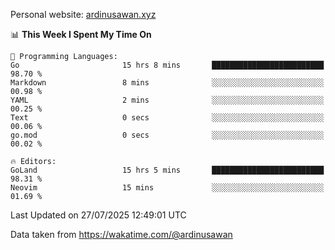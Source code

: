 Personal website: [ardinusawan.xyz](https://ardinusawan.xyz)

<!--START_SECTION:waka-->
📊 **This Week I Spent My Time On** 

```text
💬 Programming Languages: 
Go                       15 hrs 8 mins       █████████████████████████   98.70 % 
Markdown                 8 mins              ░░░░░░░░░░░░░░░░░░░░░░░░░   00.98 % 
YAML                     2 mins              ░░░░░░░░░░░░░░░░░░░░░░░░░   00.25 % 
Text                     0 secs              ░░░░░░░░░░░░░░░░░░░░░░░░░   00.06 % 
go.mod                   0 secs              ░░░░░░░░░░░░░░░░░░░░░░░░░   00.02 % 

🔥 Editors: 
GoLand                   15 hrs 5 mins       █████████████████████████   98.31 % 
Neovim                   15 mins             ░░░░░░░░░░░░░░░░░░░░░░░░░   01.69 % 
```


 Last Updated on 27/07/2025 12:49:01 UTC
<!--END_SECTION:waka-->
Data taken from https://wakatime.com/@ardinusawan
